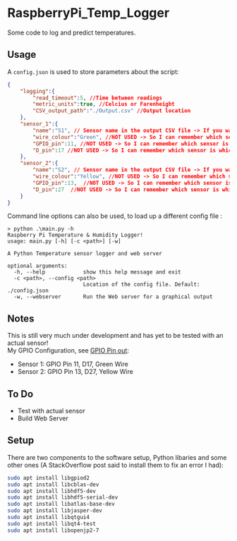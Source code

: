 # RaspberryPi_Temp_Logger
Some code to log and predict temperatures.

## Usage
A `config.json` is used to store parameters about the script:
```json
{
    "logging":{
        "read_timeout":5, //Time between readings
        "metric_units":true, //Celcius or Farenheight
        "CSV_output_path":"./Output.csv" //Output location
    },
    "sensor_1":{
        "name":"S1", // Sensor name in the output CSV file -> If you want to have each sensor in a different location
        "wire_colour":"Green", //NOT USED -> So I can remember which sensor is which
        "GPIO_pin":11, //NOT USED -> So I can remember which sensor is which
        "D_pin":17 //NOT USED -> So I can remember which sensor is which
    },
    "sensor_2":{
        "name":"S2", // Sensor name in the output CSV file -> If you want to have each sensor in a different location
        "wire_colour":"Yellow", //NOT USED -> So I can remember which sensor is which
        "GPIO_pin":13,  //NOT USED -> So I can remember which sensor is which
        "D_pin":27  //NOT USED -> So I can remember which sensor is which
    }
}
```
Command line options can also be used, to load up a different config file <!-- and web server options-->:
```console
> python .\main.py -h
Raspberry Pi Temperature & Humidity Logger!
usage: main.py [-h] [-c <path>] [-w]

A Python Temperature sensor logger and web server

optional arguments:
  -h, --help            show this help message and exit
  -c <path>, --config <path>
                        Location of the config file. Default: ./config.json
  -w, --webserver       Run the Web server for a graphical output
```
## Notes
This is still very much under development and has yet to be tested with an actual sensor!\
My GPIO Configuration, see [GPIO Pin out](https://www.raspberrypi-spy.co.uk/2012/06/simple-guide-to-the-rpi-gpio-header-and-pins/):

-   Sensor 1: GPIO Pin 11, D17, Green Wire
-   Sensor 2: GPIO Pin 13, D27, Yellow Wire

## To Do
-   Test with actual sensor
-   Build Web Server

## Setup
There are two components to the software setup, Python libaries and some other ones (A StackOverflow post said to install them to fix an error I had):
```bash
sudo apt install libgpiod2
sudo apt install libcblas-dev
sudo apt install libhdf5-dev
sudo apt install libhdf5-serial-dev
sudo apt install libatlas-base-dev
sudo apt install libjasper-dev 
sudo apt install libqtgui4 
sudo apt install libqt4-test
sudo apt install libopenjp2-7
```